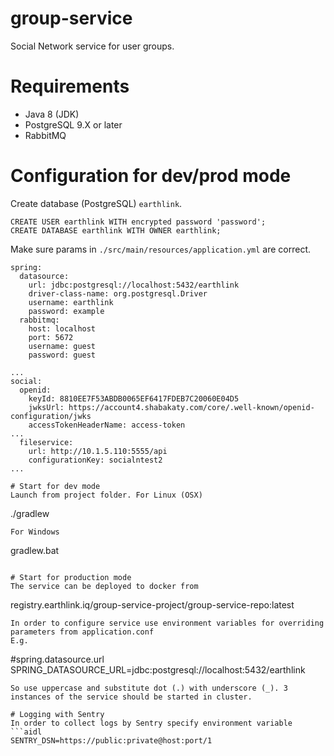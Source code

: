 # group-service

Social Network service for user groups.

# Requirements

* Java 8 (JDK)
* PostgreSQL 9.X or later
* RabbitMQ

# Configuration for dev/prod mode

Create database (PostgreSQL) `earthlink`.
```
CREATE USER earthlink WITH encrypted password 'password';
CREATE DATABASE earthlink WITH OWNER earthlink;
```
 
Make sure params in `./src/main/resources/application.yml` are correct.
```
spring:
  datasource:
    url: jdbc:postgresql://localhost:5432/earthlink
    driver-class-name: org.postgresql.Driver
    username: earthlink
    password: example
  rabbitmq:
    host: localhost
    port: 5672
    username: guest
    password: guest
    
...
social:
  openid:
    keyId: 8810EE7F53ABDB0065EF6417FDEB7C20060E04D5
    jwksUrl: https://account4.shabakaty.com/core/.well-known/openid-configuration/jwks
    accessTokenHeaderName: access-token
...
  fileservice:
    url: http://10.1.5.110:5555/api
    configurationKey: socialntest2
...

# Start for dev mode
Launch from project folder. For Linux (OSX) 
```
./gradlew
``` 
For Windows
```
gradlew.bat 
``` 

# Start for production mode
The service can be deployed to docker from 
```
registry.earthlink.iq/group-service-project/group-service-repo:latest
```
In order to configure service use environment variables for overriding parameters from application.conf 
E.g.
```
#spring.datasource.url
SPRING_DATASOURCE_URL=jdbc:postgresql://localhost:5432/earthlink
```
So use uppercase and substitute dot (.) with underscore (_). 3 instances of the service should be started in cluster.

# Logging with Sentry
In order to collect logs by Sentry specify environment variable
```aidl
SENTRY_DSN=https://public:private@host:port/1
```
